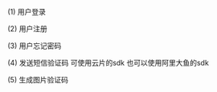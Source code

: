 
(1) 用户登录


(2) 用户注册


(3) 用户忘记密码


(4) 发送短信验证码
       可使用云片的sdk
       也可以使用阿里大鱼的sdk


(5) 生成图片验证码


